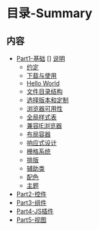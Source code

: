 # 目录-Summary

## 内容
  * [Part1-基础](docs/basic/README.md)
    [] [说明]()
    * [约定]()
    * [下载与使用]()
    * [Hello World]()
    * [文件目录结构]()
    * [选择版本和定制]()
    * [浏览器可用性]()
    * [全局样式表]()
    * [兼容IE浏览器]()
    * [布局容器]()
    * [响应式设计]()
    * [栅格系统]()
    * [排版]()
    * [辅助类]()
    * [配色]()
    * [主题]()
  * [Part2-控件](docs/control/README.md)
  * [Part3-组件](docs/components/README.md)
  * [Part4-JS插件](docs/plugins/README.md)
  * [Part5-视图](docs/views/README.md)